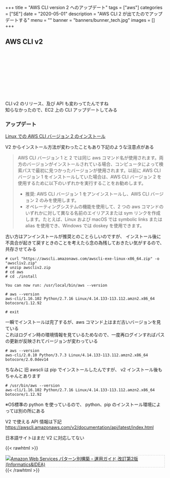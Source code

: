 +++
title = "AWS CLI version 2 へのアップデート"
tags = ["aws"]
categories = ["SE"]
date = "2020-05-01"
description = "AWS CLI 2 が出てたのでアップデートする"
menu = ""
banner = "banners/bunner_tech.jpg"
images = []
+++

<!--more-->

## AWS CLI v2
<div class="iframely-embed"><div class="iframely-responsive" style="height: 140px; padding-bottom: 0;"><a href="https://aws.amazon.com/jp/blogs/news/aws-cli-v2-is-now-generally-available/" data-iframely-url="//cdn.iframe.ly/Zqzbzvv?iframe=card-small"></a></div></div><script async src="//cdn.iframe.ly/embed.js" charset="utf-8"></script>  

CLI v2 のリリース、及び API も変わってたんですね  
知らなかったので、EC2 上の CLI アップデートしてみる  

### アップデート  
<i class="fas fa-external-link-alt"></i> [Linux での AWS CLI バージョン 2 のインストール](https://docs.aws.amazon.com/ja_jp/cli/latest/userguide/install-cliv2-linux.html#cliv2-linux-upgrade)  

V2 からインストール方法が変わったこともあり下記のような注意点がある  

> AWS CLI バージョン 1 と 2 では同じ aws コマンド名が使用されます。両方のバージョンがインストールされている場合、コンピュータによって検索パスで最初に見つかったバージョンが使用されます。以前に AWS CLI バージョン 1 をインストールしていた場合は、AWS CLI バージョン 2 を使用するために以下のいずれかを実行することをお勧めします。  
> 
> * 推奨: AWS CLI バージョン 1 をアンインストールし、AWS CLI バージョン 2 のみを使用します。  
> * オペレーティングシステムの機能を使用して、2 つの aws コマンドのいずれかに対して異なる名前のエイリアスまたは sym リンクを作成します。たとえば、Linux および macOS では symbolic links または alias を使用でき、Windows では doskey を使用できます。  

古い方はアンインストールが推奨とのことらしいのですが、
インストール後に不具合が起きて戻すときのことを考えたら念の為残しておきたい気がするので、共存させてみる  

```
# curl "https://awscli.amazonaws.com/awscli-exe-linux-x86_64.zip" -o "awscliv2.zip"
# unzip awscliv2.zip
# cd aws
# cd ./install

You can now run: /usr/local/bin/aws --version

# aws --version
aws-cli/1.16.102 Python/2.7.16 Linux/4.14.133-113.112.amzn2.x86_64 botocore/1.12.92

# exit
```

一瞬でインストールは完了するが、aws コマンド上はまだ古いバージョンを見ている  
これはログイン時の環境情報を見ているためなので、一度再ログインすればパスの更新が反映されてバージョンが変わっている  

```
# aws --version
aws-cli/2.0.10 Python/3.7.3 Linux/4.14.133-113.112.amzn2.x86_64 botocore/2.0.0dev14
```

ちなみに 旧 awscli は pip でインストールしたんですが、 v2 インストール後もちゃんとあります  

```
# /usr/bin/aws --version
aws-cli/1.16.102 Python/2.7.16 Linux/4.14.133-113.112.amzn2.x86_64 botocore/1.12.92
```

※OS標準の python を使っているので、 python、pip のインストール環境によっては別の所にある  


V2 で使える API 情報は下記  
https://awscli.amazonaws.com/v2/documentation/api/latest/index.html  

日本語サイトはまだ V2 に対応してない  

{{< rawhtml >}}
<div style="border: dashed 1px #ccc;">
<a href="http://www.amazon.co.jp/exec/obidos/ASIN/4797392576/sinokyoufu-22/ref=nosim/" name="amazletlink" target="_blank"><img src="https://images-fe.ssl-images-amazon.com/images/I/61iiVnqAeGL._SL160_.jpg" alt="Amazon Web Services パターン別構築・運用ガイド 改訂第2版 (Informatics&IDEA)" style="border: none;" /></a>
</div>
{{< /rawhtml >}}
